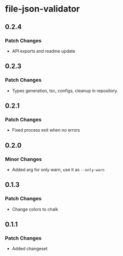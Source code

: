 # file-json-validator

## 0.2.4

### Patch Changes

- API exports and readme update

## 0.2.3

### Patch Changes

- Types generation, tsc, configs, cleanup in repository.

## 0.2.1

### Patch Changes

- Fixed process exit when no errors

## 0.2.0

### Minor Changes

- Added arg for only warn, use it as `--only-warn`

## 0.1.3

### Patch Changes

- Change colors to chalk

## 0.1.1

### Patch Changes

- Added changeset
